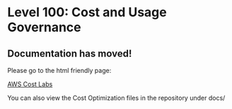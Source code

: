 # Level 100: Cost and Usage Governance

## Documentation has moved!

Please go to the html friendly page:

[AWS Cost Labs](http://awscostlabs.com/)

You can also view the Cost Optimization files in the repository under docs/


